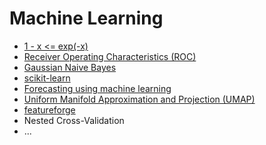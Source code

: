 # Machine Learning
- [1 - x <= exp(-x)](1%20-%20x%20<%3D%20exp(-x).ipynb)
- [Receiver Operating Characteristics (ROC)](Receiver%20Operating%20Characteristics%20(ROC).ipynb)
- [Gaussian Naive Bayes](Gaussian-Naive-Bayes.ipynb)
- [scikit-learn](scikit-learn.ipynb)
- [Forecasting using machine learning](forecasting-ml.ipynb)
- [Uniform Manifold Approximation and Projection (UMAP)](umap.ipynb)
- [featureforge](featureforge.ipynb)
- Nested Cross-Validation
- ...
